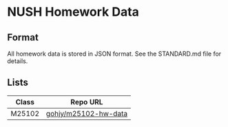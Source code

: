 # NUSH Homework Data
## Format
All homework data is stored in JSON format. See the STANDARD.md file for details.
## Lists
| Class  | Repo URL |
|--------|----------|
| M25102 | [gohjy/m25102-hw-data](https://github.com/gohjy/m25102-hw-data) |